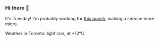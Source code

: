 ### Hi there :wave:

It's Tuesday! I'm probably working for [this bunch](https://github.com/kohofinancial), making a service more micro.

Weather in Toronto: light rain, at +12°C.
